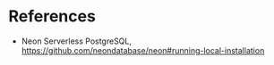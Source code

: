 # References

- Neon Serverless PostgreSQL, https://github.com/neondatabase/neon#running-local-installation
